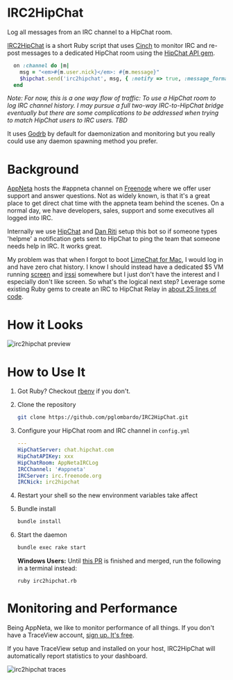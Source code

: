IRC2HipChat
===========

Log all messages from an IRC channel to a HipChat room.

[IRC2HipChat](https://github.com/pglombardo/IRC2HipChat) is a short Ruby script that uses [Cinch](https://github.com/cinchrb/cinch) to monitor IRC and re-post messages to a dedicated HipChat room using the [HipChat API gem](https://rubygems.org/gems/hipchat).

```ruby
  on :channel do |m|
    msg = "<em>#{m.user.nick}</em>: #{m.message}"
    $hipchat.send('irc2hipchat', msg, { :notify => true, :message_format => 'html' })
  end
```

_Note: For now, this is a one way flow of traffic: To use a HipChat room to log IRC channel history.  I may pursue a full two-way IRC-to-HipChat bridge eventually but there are some complications to be addressed when trying to match HipChat users to IRC users.  TBD_

It uses [Godrb](http://godrb.com/) by default for daemonization and monitoring but you really could use any daemon spawning method you prefer.

# Background

[AppNeta](http://www.appneta.com) hosts the #appneta channel on [Freenode](http://freenode.net/) where we offer user support and answer questions.  Not as widely known, is that it's a great place to get direct chat time with the appneta team behind the scenes.  On a normal day, we have developers, sales, support and some executives all logged into IRC.

Internally we use [HipChat](http://www.hipchat.com) and [Dan Riti](https://github.com/danriti) setup this bot so if someone types 'helpme' a notification gets sent to HipChat to ping the team that someone needs help in IRC.  It works great.

My problem was that when I forgot to boot [LimeChat for Mac](http://limechat.net/mac/), I would log in and have zero chat history.  I know I should instead have a dedicated $5 VM running [screen](http://www.gnu.org/software/screen/) and [irssi](http://www.irssi.org/) somewhere but I just don't have the interest and I especially don't like screen.  So what's the logical next step?  Leverage some existing Ruby gems to create an IRC to HipChat Relay in [about 25 lines of code](https://github.com/pglombardo/IRC2HipChat/blob/master/irc2hipchat.rb).

# How it Looks

![irc2hipchat preview](https://s3.amazonaws.com/pglombardo/irc2hipchat_preview.png?x=1)

# How to Use It

1. Got Ruby?  Checkout [rbenv](https://github.com/sstephenson/rbenv) if you don't.


2. Clone the repository

    ```bash
    git clone https://github.com/pglombardo/IRC2HipChat.git
    ```
  
3. Configure your HipChat room and IRC channel in `config.yml`

    ```yaml
    ---
    HipChatServer: chat.hipchat.com
    HipChatAPIKey: xxx
    HipChatRoom: AppNetaIRCLog
    IRCChannel: '#appneta'
    IRCServer: irc.freenode.org
    IRCNick: irc2hipchat
    ```

4. Restart your shell so the new environment variables take affect

5. Bundle install

    ```bash
    bundle install
    ```

6. Start the daemon

    ```bash
    bundle exec rake start
    ```
    
    __Windows Users:__ Until [this PR](https://github.com/pglombardo/IRC2HipChat/pull/2) is finished and merged, run the following in a terminal instead:
    
    ```
    ruby irc2hipchat.rb
    ```

# Monitoring and Performance

Being AppNeta, we like to monitor performance of all things.  If you don't have a TraceView account, [sign up.  It's free](http://www.appneta.com/products/traceview/).

If you have TraceView setup and installed on your host, IRC2HipChat will automatically report statistics to your dashboard.

![irc2hipchat traces](https://s3.amazonaws.com/pglombardo/irc2hipchat_traces.png)



